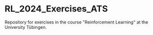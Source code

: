 # RL_2024_Exercises_ATS
Repository for exercises in the course "Reinforcement Learning" at the University Tübingen.
